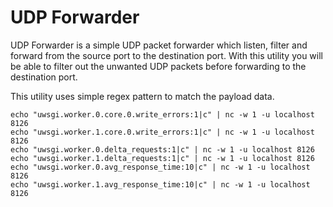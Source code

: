 # UDP Forwarder

UDP Forwarder is a simple UDP packet forwarder which listen, filter and forward from the source port to the destination port. With this utility you will be able to filter out the unwanted UDP packets before forwarding to the destination port. 

This utility uses simple regex pattern to match the payload data.

```
echo "uwsgi.worker.0.core.0.write_errors:1|c" | nc -w 1 -u localhost 8126
echo "uwsgi.worker.1.core.0.write_errors:1|c" | nc -w 1 -u localhost 8126
echo "uwsgi.worker.0.delta_requests:1|c" | nc -w 1 -u localhost 8126
echo "uwsgi.worker.1.delta_requests:1|c" | nc -w 1 -u localhost 8126
echo "uwsgi.worker.0.avg_response_time:10|c" | nc -w 1 -u localhost 8126
echo "uwsgi.worker.1.avg_response_time:10|c" | nc -w 1 -u localhost 8126
